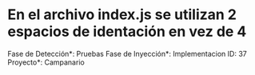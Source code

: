 # En el archivo index.js se utilizan 2 espacios de identación en vez de 4

Fase de Detección*: Pruebas
Fase de Inyección*: Implementacion
ID: 37
Proyecto*: Campanario